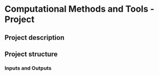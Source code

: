 # Computational Methods and Tools - Project 

## Project description

## Project structure

### Inputs and Outputs
